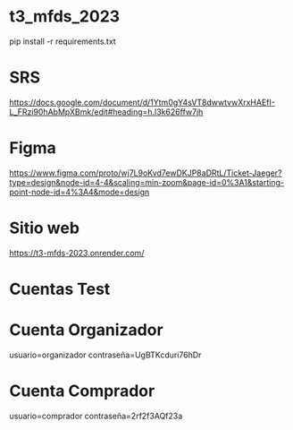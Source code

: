 # t3_mfds_2023
pip install -r requirements.txt

# SRS
https://docs.google.com/document/d/1Ytm0gY4sVT8dwwtvwXrxHAEfI-L_FRzi90hAbMpXBmk/edit#heading=h.l3k626ffw7jh

# Figma
https://www.figma.com/proto/wj7L9oKvd7ewDKJP8aDRtL/Ticket-Jaeger?type=design&node-id=4-4&scaling=min-zoom&page-id=0%3A1&starting-point-node-id=4%3A4&mode=design

# Sitio web
https://t3-mfds-2023.onrender.com/

# Cuentas Test
# Cuenta Organizador
usuario=organizador
contraseña=UgBTKcduri76hDr

# Cuenta Comprador
usuario=comprador
contraseña=2rf2f3AQf23a
